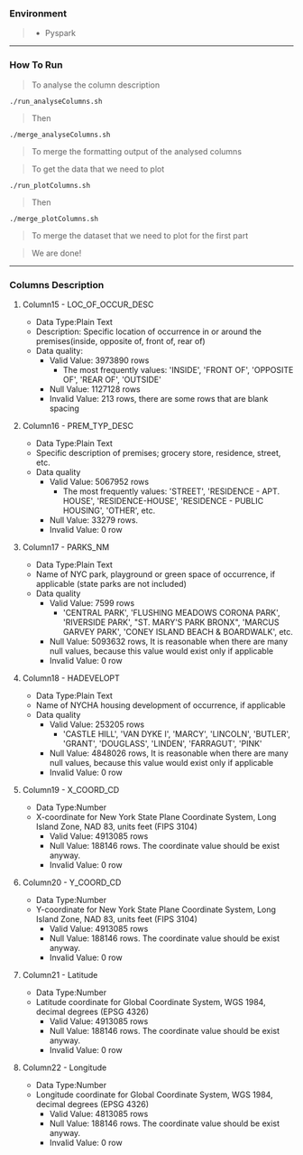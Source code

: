 ### Environment

> * Pyspark

___

### How To Run

> To analyse the column description

	
`./run_analyseColumns.sh	
`

> Then

	
`./merge_analyseColumns.sh	
`

> To merge the formatting output of the analysed columns

> To get the data that we need to plot

	
`./run_plotColumns.sh	
`

> Then

	
`./merge_plotColumns.sh	
`

> To merge the dataset that we need to plot for the first part

> We are done!

___

### Columns Description

1. Column15 - LOC_OF_OCCUR_DESC
	* Data Type:Plain Text
	* Description: Specific location of occurrence in or around the premises(inside, opposite of, front of, rear of)
	* Data quality: 
		- Valid Value: 3973890 rows
			* The most frequently values: 'INSIDE', 'FRONT OF', 'OPPOSITE OF', 'REAR OF', 'OUTSIDE'
		- Null Value: 1127128 rows
		- Invalid Value: 213 rows, there are some rows that are blank spacing
	

2. Column16 - PREM_TYP_DESC
	* Data Type:Plain Text
    * Specific description of premises; grocery store, residence, street, etc. 
	* Data quality
		- Valid Value: 5067952 rows
			* The most frequently values: 'STREET', 'RESIDENCE - APT. HOUSE', 'RESIDENCE-HOUSE', 'RESIDENCE - PUBLIC HOUSING', 'OTHER', etc.
		- Null Value: 33279 rows. 
		- Invalid Value: 0 row

3. Column17 - PARKS_NM
	* Data Type:Plain Text
	* Name of NYC park, playground or green space of occurrence, if applicable (state parks are not included)
	* Data quality
		- Valid Value: 7599 rows
			* 'CENTRAL PARK', 'FLUSHING MEADOWS CORONA PARK', 'RIVERSIDE PARK', "ST. MARY'S PARK BRONX", 'MARCUS GARVEY PARK', 'CONEY ISLAND BEACH & BOARDWALK', etc.
		- Null Value: 5093632 rows, It is reasonable when there are many null values, because this value would exist only if applicable
		- Invalid Value: 0 row

4. Column18 - HADEVELOPT
	* Data Type:Plain Text
    * Name of NYCHA housing development of occurrence, if applicable
	* Data quality
		- Valid Value: 253205 rows
			* 'CASTLE HILL', 'VAN DYKE I', 'MARCY', 'LINCOLN', 'BUTLER', 'GRANT', 'DOUGLASS', 'LINDEN', 'FARRAGUT', 'PINK'
		- Null Value: 4848026 rows, It is reasonable when there are many null values, because this value would exist only if applicable
		- Invalid Value: 0 row

5. Column19 - X_COORD_CD
	* Data Type:Number
    * X-coordinate for New York State Plane Coordinate System, Long Island Zone, NAD 83, units feet (FIPS 3104)
		- Valid Value: 4913085 rows
		- Null Value: 188146 rows. The coordinate value should be exist anyway.
		- Invalid Value: 0 row

6. Column20 - Y_COORD_CD
	* Data Type:Number
	* Y-coordinate for New York State Plane Coordinate System, Long Island Zone, NAD 83, units feet (FIPS 3104)
		- Valid Value: 4913085 rows
		- Null Value: 188146 rows. The coordinate value should be exist anyway.
		- Invalid Value: 0 row

7. Column21 - Latitude
	* Data Type:Number
	* Latitude coordinate for Global Coordinate System, WGS 1984, decimal degrees (EPSG 4326)
		- Valid Value: 4913085 rows
		- Null Value: 188146 rows. The coordinate value should be exist anyway.
		- Invalid Value: 0 row

8. Column22 - Longitude
	* Data Type:Number
	* Longitude coordinate for Global Coordinate System, WGS 1984, decimal degrees (EPSG 4326)
		- Valid Value: 4813085 rows
		- Null Value: 188146 rows. The coordinate value should be exist anyway.
		- Invalid Value: 0 row

